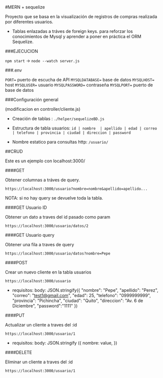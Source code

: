 #MERN + sequelize

Proyecto que se basa en la visualización de registros de compras realizada por diferentes usuarios.

- Tablas enlazadas a tráves de foreign keys.
  para reforzar los conocimientos de Mysql y aprender a poner en práctica el ORM Sequelize.

###EJECUCION

`npm start` -> `node --watch server.js`

###.env

`PORT=` puerto de escucha de API
`MYSQLDATABASE=` base de datos
`MYSQLHOST=` host
`MYSQLUSER=` usuario
`MYSQLPASSWORD=` contraseña
`MYSQLPORT=` puerto de base de datos

###Configuración general

(modificacion en controller/cliente.js)

- Creación de tablas : `./helper/sequelizeBD.js`

- Estructura de tabla usuarios:
  `id | nombre  | apellido | edad | correo | telefono | provincia | ciudad | direccion | password`

- Nombre estatico para consultas http: `/usuario/`

##CRUD

Este es un ejemplo con localhost:3000/

####GET

Obtener columnas a tráves de query.

`https://localhost:3000/usuario?nombre=nombre&apellido=apellido...`

NOTA: si no hay query se devuelve toda la tabla.

####GET Usuario ID

Obtener un dato a traves del id pasado como param

`https://localhost:3000/usuario/datos/2`

####GET Usuario query

Obtener una fila a traves de query

`https://localhost:3000/usuario/datos?nombre=Pepe`

####POST

Crear un nuevo cliente en la tabla usuarios

`https://localhost:3000/usuario`

- requisitos:
  body: JSON.stringify({
  "nombre": "Pepe",
  "apellido": "Perez",
  "correo": "test1@gmail.com",
  "edad": 25,
  "telefono": "0999999999",
  "provincia": "Pichincha",
  "ciudad": "Quito",
  "direccion": "Av. 6 de Diciembre",
  "password":"1111"
  })

####PUT

Actualizar un cliente a traves del :id

`https://localhost:3000/usuario/1`

- requisitos:
  body: JSON.stringify
  ({
  nombre: value,
  })

####DELETE

Eliminar un cliente a traves del :id

`https://localhost:3000/usuario/1`
